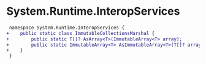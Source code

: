 # System.Runtime.InteropServices

``` diff
 namespace System.Runtime.InteropServices {
+    public static class ImmutableCollectionsMarshal {
+        public static T[]? AsArray<T>(ImmutableArray<T> array);
+        public static ImmutableArray<T> AsImmutableArray<T>(T[]? array);
+    }
 }
```
